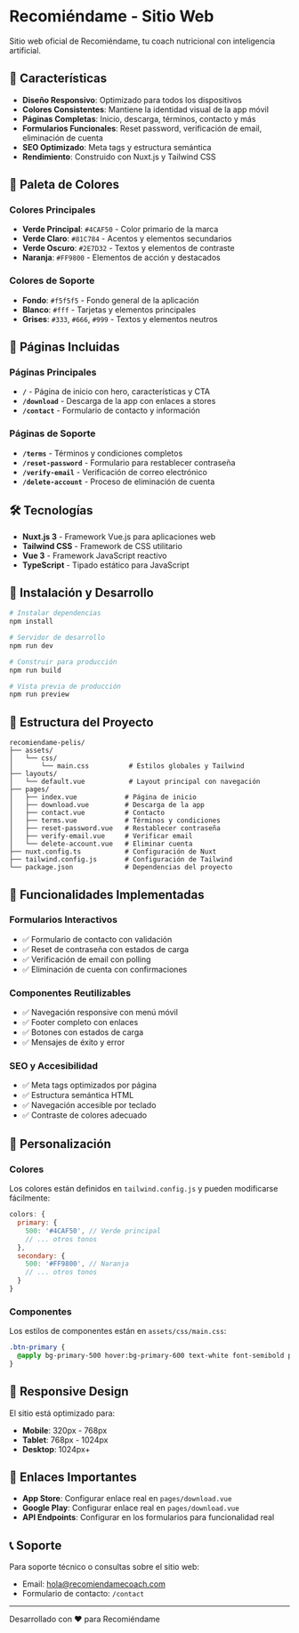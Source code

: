 # Recomiéndame - Sitio Web

Sitio web oficial de Recomiéndame, tu coach nutricional con inteligencia artificial.

## 🚀 Características

- **Diseño Responsivo**: Optimizado para todos los dispositivos
- **Colores Consistentes**: Mantiene la identidad visual de la app móvil
- **Páginas Completas**: Inicio, descarga, términos, contacto y más
- **Formularios Funcionales**: Reset password, verificación de email, eliminación de cuenta
- **SEO Optimizado**: Meta tags y estructura semántica
- **Rendimiento**: Construido con Nuxt.js y Tailwind CSS

## 🎨 Paleta de Colores

### Colores Principales
- **Verde Principal**: `#4CAF50` - Color primario de la marca
- **Verde Claro**: `#81C784` - Acentos y elementos secundarios  
- **Verde Oscuro**: `#2E7D32` - Textos y elementos de contraste
- **Naranja**: `#FF9800` - Elementos de acción y destacados

### Colores de Soporte
- **Fondo**: `#f5f5f5` - Fondo general de la aplicación
- **Blanco**: `#fff` - Tarjetas y elementos principales
- **Grises**: `#333`, `#666`, `#999` - Textos y elementos neutros

## 📱 Páginas Incluidas

### Páginas Principales
- **`/`** - Página de inicio con hero, características y CTA
- **`/download`** - Descarga de la app con enlaces a stores
- **`/contact`** - Formulario de contacto y información

### Páginas de Soporte
- **`/terms`** - Términos y condiciones completos
- **`/reset-password`** - Formulario para restablecer contraseña
- **`/verify-email`** - Verificación de correo electrónico
- **`/delete-account`** - Proceso de eliminación de cuenta

## 🛠 Tecnologías

- **Nuxt.js 3** - Framework Vue.js para aplicaciones web
- **Tailwind CSS** - Framework de CSS utilitario
- **Vue 3** - Framework JavaScript reactivo
- **TypeScript** - Tipado estático para JavaScript

## 🚀 Instalación y Desarrollo

```bash
# Instalar dependencias
npm install

# Servidor de desarrollo
npm run dev

# Construir para producción
npm run build

# Vista previa de producción
npm run preview
```

## 📁 Estructura del Proyecto

```
recomiendame-pelis/
├── assets/
│   └── css/
│       └── main.css          # Estilos globales y Tailwind
├── layouts/
│   └── default.vue           # Layout principal con navegación
├── pages/
│   ├── index.vue            # Página de inicio
│   ├── download.vue         # Descarga de la app
│   ├── contact.vue          # Contacto
│   ├── terms.vue            # Términos y condiciones
│   ├── reset-password.vue   # Restablecer contraseña
│   ├── verify-email.vue     # Verificar email
│   └── delete-account.vue   # Eliminar cuenta
├── nuxt.config.ts           # Configuración de Nuxt
├── tailwind.config.js       # Configuración de Tailwind
└── package.json             # Dependencias del proyecto
```

## 🎯 Funcionalidades Implementadas

### Formularios Interactivos
- ✅ Formulario de contacto con validación
- ✅ Reset de contraseña con estados de carga
- ✅ Verificación de email con polling
- ✅ Eliminación de cuenta con confirmaciones

### Componentes Reutilizables
- ✅ Navegación responsive con menú móvil
- ✅ Footer completo con enlaces
- ✅ Botones con estados de carga
- ✅ Mensajes de éxito y error

### SEO y Accesibilidad
- ✅ Meta tags optimizados por página
- ✅ Estructura semántica HTML
- ✅ Navegación accesible por teclado
- ✅ Contraste de colores adecuado

## 🔧 Personalización

### Colores
Los colores están definidos en `tailwind.config.js` y pueden modificarse fácilmente:

```javascript
colors: {
  primary: {
    500: '#4CAF50', // Verde principal
    // ... otros tonos
  },
  secondary: {
    500: '#FF9800', // Naranja
    // ... otros tonos
  }
}
```

### Componentes
Los estilos de componentes están en `assets/css/main.css`:

```css
.btn-primary {
  @apply bg-primary-500 hover:bg-primary-600 text-white font-semibold py-3 px-6 rounded-2xl transition-all duration-200 shadow-soft hover:shadow-medium;
}
```

## 📱 Responsive Design

El sitio está optimizado para:
- **Mobile**: 320px - 768px
- **Tablet**: 768px - 1024px  
- **Desktop**: 1024px+

## 🔗 Enlaces Importantes

- **App Store**: Configurar enlace real en `pages/download.vue`
- **Google Play**: Configurar enlace real en `pages/download.vue`
- **API Endpoints**: Configurar en los formularios para funcionalidad real

## 📞 Soporte

Para soporte técnico o consultas sobre el sitio web:
- Email: hola@recomiendamecoach.com
- Formulario de contacto: `/contact`

---

Desarrollado con ❤️ para Recomiéndame